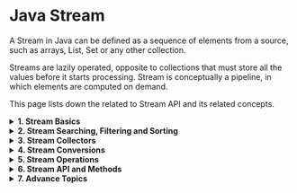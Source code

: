 # Java Stream

A Stream in Java can be defined as a sequence of elements from a source, such as arrays, List, Set or any other collection.

Streams are lazily operated, opposite to collections that must store all the values before it starts processing. Stream is conceptually a pipeline, in which elements are computed on demand.

This page lists down the related to Stream API and its related concepts.

<details>
<summary><b>1. Stream Basics</b></summary>
  
<details><summary><b>Introduction to Streams API</b></summary>

# Java Stream API

A Stream in Java can be defined as a sequence of elements from a source. The source of elements here refers to a Collection or Array that provides data to the Stream.

Java streams are designed in such a way that most of the stream operations (called intermediate operations) return a Stream. This helps to create a chain of stream operations. This is called a stream pipeline.
Java streams also support the aggregate or terminal operations on the elements. The aggregate operations are operations that allow us to express common manipulations on stream elements quickly and clearly, for example, finding the max or min element, finding the first element matching giving criteria, and so on.
Not that a stream maintains the same ordering of the elements as the ordering in the stream source.
### 1. What is a Stream?
All of us have watched online videos on YouTube. When we start watching a video, a small portion of the video file is first loaded into our computer and starts playing. we don’t need to download the complete video before we start watching it. This is called video streaming. At a very high level, we can think of the small portions of the video file as a stream and the whole video as a Collection.

At the granular level, the difference between a Collection and a Stream is when the things are computed. A Collection is an in-memory data structure that holds all the data structure’s values. Every element in the Collection has to be computed before it can be added to the Collection. While a Stream is conceptually a pipeline in which elements are computed on demand.
```java
List<Integer> numbers = Arrays.asList(1, 2, 3, 4, 5, 6, 7, 8, 9, 10);

// Using a Stream to filter even numbers and then double them
List<Integer> evenNumber = numbers.stream()
    .filter(n -> n % 2 == 0)   // Filter even numbers
    .toList(); // Collect the results into a new list

System.out.println("Even Numbers List: " + evenNumber); // [2, 4, 6, 8, 10]
```
This concept gives rise to significant programming benefits. The idea is that a user will extract only the values they require from a Stream, and these elements are produced invisibly to the user, as and when required. This is a form of a producer-consumer relationship.

In Java, java.util.Stream interface represents a stream on which one or more operations can be performed.

Stream operations are either intermediate or terminal. The terminal operations return a result of a certain type, and intermediate operations return the stream itself so we can chain multiple methods in a row to perform the operation in multiple steps.
Streams are created on a source, e.g. a java.util.Collection like List or Set. The Map is not supported directly, we can create a stream of map keys, values or entries.
Stream operations can either be executed sequentially or in parallel. when performed parallelly, it is called a parallel stream.
Based on the above points, we can say that a Stream is:

Designed for lambdas or functional programming
Not a data structure to store objects
Do not support indexed access
Can easily be aggregated as arrays or lists
Lazy access supported
Parallelizable
### 2. Creating Streams
The given below ways are the most popular different ways to build streams from collections.

#### 2.1. Stream.of()
In the given example, we are creating a stream of a fixed number of integers.
```java
Stream<Integer> stream = Stream.of(1,2,3,4,5,6,7,8,9);
stream.forEach(p -> System.out.println(p));
```
#### 2.2. Stream.of(array)
In the given example, we are creating a stream from the array. The elements in the stream are taken from the array.
```java
Stream<Integer> stream = Stream.of( new Integer[]{1,2,3,4,5,6,7,8,9} );
stream.forEach(p -> System.out.println(p));
```
#### 2.3. List.stream()
In the given example, we are creating a stream from the List. The elements in the stream are taken from the List.
```java
List<Integer> list = new ArrayList<Integer>();

for(int i = 1; i< 10; i++){
      list.add(i);
}

Stream<Integer> stream = list.stream();
stream.forEach(p -> System.out.println(p));
```
#### 2.4. Stream.generate() or Stream.iterate()
In the given example, we are creating a stream from generated elements. This will produce a stream of 20 random numbers. We have restricted the elements count using limit() function.
```java
Stream<Integer> randomNumbers = Stream
      .generate(() -> (new Random()).nextInt(100));

randomNumbers.limit(20).forEach(System.out::println);
```
#### 2.5. Stream of String chars or tokens
In the given example, first, we create a stream from the characters of a given string. In the second part, we are creating the stream of tokens received from splitting from a string.
```java
IntStream stream = "12345_abcdefg".chars();
stream.forEach(p -> System.out.println(p));

//OR

Stream<String> stream = Stream.of("A$B$C".split("\\$"));
stream.forEach(p -> System.out.println(p));
```
There are some more ways also such as using Stream.Buider or using intermediate operations. We will learn about them in separate posts from time to time.

### 3. Stream Collectors
After performing the intermediate operations on elements in the stream, we can collect the processed elements again into a Collection using the stream Collector methods.

#### 3.1. Collect Stream Elements to a List
In the given example, first, we create a stream on integers 1 to 10. Then we process the stream elements to find all even numbers.

At last, we are collecting all even numbers into a List.
```java
List<Integer> list = new ArrayList<Integer>();
 
for(int i = 1; i< 10; i++){
      list.add(i);
}

Stream<Integer> stream = list.stream();
List<Integer> evenNumbersList = stream.filter(i -> i%2 == 0)
                                    .collect(Collectors.toList());
System.out.print(evenNumbersList);
```
#### 3.2. Collect Stream Elements to an Array
The given example is similar to the first example shown above. The only difference is that we are collecting even numbers in an Array.
```java
List<Integer> list = new ArrayList<Integer>();
 
for(int i = 1; i< 10; i++){
      list.add(i);
}

Stream<Integer> stream = list.stream();
Integer[] evenNumbersArr = stream.filter(i -> i%2 == 0).toArray(Integer[]::new);
System.out.print(evenNumbersArr);
```
There are plenty of other ways also to collect stream into a Set, Map or into multiple ways. Just go through Collectors class and try to keep them in mind.

### 4. Stream Operations
Stream abstraction has a long list of useful functions. Let us look at a few of them.

Before moving ahead, let us build a List of strings beforehand. We will build our examples on this list so that it is easy to relate and understand.
```java
List<String> memberNames = new ArrayList<>();
memberNames.add("Amitabh");
memberNames.add("Shekhar");
memberNames.add("Aman");
memberNames.add("Rahul");
memberNames.add("Shahrukh");
memberNames.add("Salman");
memberNames.add("Yana");
memberNames.add("Lokesh");
```
These core methods have been divided into 2 parts given below:

#### 4.1. Intermediate Operations
Intermediate operations return the stream itself so you can chain multiple methods calls in a row. Let’s learn important ones.

#### 4.1.1. Stream.filter()
The filter() method accepts a Predicate to filter all elements of the stream. This operation is intermediate, enabling us to call another stream operation (e.g. forEach()) on the result.
```java
memberNames.stream().filter((s) -> s.startsWith("A"))
                    .forEach(System.out::println);
```
Program Output:
```
Amitabh
Aman
```
#### 4.1.2. Stream.map()
The map() intermediate operation converts each element in the stream into another object via the given function.

The following example converts each string into an UPPERCASE string. But we can use map() to transform an object into another type as well.
```java
memberNames.stream().filter((s) -> s.startsWith("A"))
                  .map(String::toUpperCase)
                  .forEach(System.out::println);
```
Program Output:
```
AMITABH
AMAN
```
#### 4.1.2. Stream.sorted()
The sorted() method is an intermediate operation that returns a sorted view of the stream. The elements in the stream are sorted in natural order unless we pass a custom Comparator.
```java
memberNames.stream().sorted()
                    .map(String::toUpperCase)
                    .forEach(System.out::println);
```
Program Output:
```
AMAN
AMITABH
LOKESH
RAHUL
SALMAN
SHAHRUKH
SHEKHAR
YANA
```
Please note that the sorted() method only creates a sorted view of the stream without manipulating the ordering of the source Collection. In this example, the ordering of string in the memberNames is untouched.

#### 4.2. Terminal operations
Terminal operations return a result of a certain type after processing all the stream elements.

Once the terminal operation is invoked on a Stream, the iteration of the Stream and any of the chained streams will get started. Once the iteration is done, the result of the terminal operation is returned.

#### 4.2.1. Stream.forEach()
The forEach() method helps iterate over all stream elements and perform some operation on each of them. The operation to be performed is passed as the lambda expression.

memberNames.forEach(System.out::println);

#### 4.2.2. Stream.collect()
The collect() method is used to receive elements from steam and store them in a collection.
```java
List<String> memNamesInUppercase = memberNames.stream().sorted()
                            .map(String::toUpperCase)
                            .collect(Collectors.toList());

System.out.print(memNamesInUppercase);
```
Program Output:

[AMAN, AMITABH, LOKESH, RAHUL, SALMAN, SHAHRUKH, SHEKHAR, YANA]

#### 4.2.3. Stream.match()
Various matching operations can be used to check whether a given predicate matches the stream elements. All of these matching operations are terminal and return a boolean result.
```java
boolean matchedResult = memberNames.stream()
        .anyMatch((s) -> s.startsWith("A"));
 
System.out.println(matchedResult);     //true
 
matchedResult = memberNames.stream()
        .allMatch((s) -> s.startsWith("A"));
 
System.out.println(matchedResult);     //false
 
matchedResult = memberNames.stream()
        .noneMatch((s) -> s.startsWith("A"));
 
System.out.println(matchedResult);     //false
```
#### 4.2.4. Stream.count()
The count() is a terminal operation returning the number of elements in the stream as a long value.
```java
long totalMatched = memberNames.stream()
    .filter((s) -> s.startsWith("A"))
    .count();
 
System.out.println(totalMatched);     //2
```
#### 4.2.5. Stream.reduce()
The reduce() method performs a reduction on the elements of the stream with the given function. The result is an Optional holding the reduced value.

In the given example, we are reducing all the strings by concatenating them using a separator #.
```java
Optional<String> reduced = memberNames.stream()
        .reduce((s1,s2) -> s1 + "#" + s2);
 
reduced.ifPresent(System.out::println);
```
Program Output:

Amitabh#Shekhar#Aman#Rahul#Shahrukh#Salman#Yana#Lokesh

### 5. Short-circuit Operations
Though stream operations are performed on all elements inside a collection satisfying a Predicate, it is often desired to break the operation whenever a matching element is encountered during iteration.

In external iteration, we will do with the if-else block. In the internal iterations such as in streams, there are certain methods we can use for this purpose.

#### 5.1. Stream.anyMatch()
The anyMatch() will return true once a condition passed as predicate satisfies. Once a matching value is found, no more elements will be processed in the stream.

In the given example, as soon as a String is found starting with the letter 'A', the stream will end and the result will be returned.
```java
boolean matched = memberNames.stream()
        .anyMatch((s) -> s.startsWith("A"));
 
System.out.println(matched);    //true
```
#### 5.2. Stream.findFirst()
The findFirst() method will return the first element from the stream and then it will not process any more elements.
```java
String firstMatchedName = memberNames.stream()
            .filter((s) -> s.startsWith("L"))
            .findFirst()
                        .get();
 
System.out.println(firstMatchedName);    //Lokesh
```
### 6. Parallel Streams
With the Fork/Join framework added in Java SE 7, we have efficient machinery for implementing parallel operations in our applications.

But implementing a fork/join framework is a complex task, and if not done right; it is a source of complex multi-threading bugs that have the potential to crash the application. With the introduction of internal iterations, we got the possibility of operations to be done in parallel more efficiently.

To enable parallelism, all we have to do is to create a parallel stream, instead of a sequential stream. And to our surprise, this is really very easy.

In any of the above-listed stream examples, anytime we want to do a particular job using multiple threads in parallel cores, all we have to call parallelStream() method instead of stream() method.
```java
List<Integer> list = new ArrayList<Integer>();
for(int i = 1; i< 10; i++){
 list.add(i);
}

//Here creating a parallel stream
Stream<Integer> stream = list.parallelStream();  

Integer[] evenNumbersArr = stream.filter(i -> i%2 == 0).toArray(Integer[]::new);
System.out.print(evenNumbersArr);
```
A key driver for Stream APIs is making parallelism more accessible to developers. While the Java platform provides strong support for concurrency and parallelism already, developers face unnecessary impediments in migrating their code from sequential to parallel as needed.

Therefore, it is important to encourage idioms that are both sequential- and parallel-friendly. This is facilitated by shifting the focus towards describing what computation should be performed rather than how it should be performed.

It is also important to strike the balance between making parallelism easier and not going so far as to make it invisible. Making parallelism transparent would introduce non-determinism and the possibility of data races where users might not expect it.

### 7. Stream Methods
#### 7.1 Creating Streams
- concat()
- empty()
- generate()
- iterate()
- of()
#### 7.2 Intermediate Operations
- filter()
- map()
- flatMap()
- distinct()
- sorted()
- peek()
- limit()
- skip()
#### 7.3. Terminal Operations
- forEach()
- forEachOrdered()
- toArray()
- reduce()
- collect()
- min()
- max()
- count()
- anyMatch()
- allMatch()
- noneMatch()
- findFirst()
- findAny()

</details>
<details><summary><b>Java 9 Stream API Improvements</b></summary>

# Java 9 Stream API Improvements

Learn new java 9 improvements in Stream API i.e. takeWhile / dropWhile methods, ofNullable and iterate methods with examples.

Table of Contents

Limiting Stream with takeWhile() and dropWhile() methods
Overloaded Stream iterate method
New Stream ofNullable() method

- Limiting Stream with takeWhile() and dropWhile() methods
The new methods takeWhile and dropWhile allow you to get portions of a stream based on a predicate. Here a stream can be either ordered or unordered, so :

On an ordered stream, takeWhile returns the “longest prefix” of elements taken from the stream that match the given predicate, starting at the beginning of the stream.

On an un-ordered stream, takeWhile returns a subset of the stream’s elements that match the given predicate (but not all), starting at the beginning of the stream.

The dropWhile method does the opposite of takeWhile method.

On an ordered stream, dropWhile returns remaining items after the “longest prefix” that match the given predicate.
On an un-ordered stream, dropWhile returns remaining stream elements after dropping subset of elements that match the given predicate.
takeWhile and dropWhile Example

In this example, we have list of chars from ‘a’ to ‘i’. I want all chars which may appear before char ‘d’ in iteration.
```java
List<String> alphabets = List.of("a", "b", "c", "d", "e", "f", "g", "h", "i");

List<String> subset1 = alphabets
        .stream()
        .takeWhile(s -> !s.equals("d"))
        .collect(Collectors.toList());

System.out.println(subset1);
```
> Output:

> [a, b, c]

As stated before, dropWhile acts opposite to takeWhile method so in above example, if used, it will return all characters which were left by takeWhile predicate.
> 
```java
List<String> alphabets = List.of("a", "b", "c", "d", "e", "f", "g", "h", "i");

List<String> subset2 = alphabets
        .stream()
        .dropWhile(s -> !s.equals("d"))
        .collect(Collectors.toList());

System.out.println(subset2);
```
> Output:

> [d, e, f, g, h, i]

- Overloaded Stream iterate method

iterate() methods used for creating a stream which starts with a single element (the seed), and subsequent elements are produced by successively applying the unary operator. The result is an infinite stream. To terminate the stream, a limit or some other short-circuiting function, like findFirst or findAny is used.

- The iterate method in Java 8 has the signature:

> static Stream iterate(final T seed, final UnaryOperator f)
In Java 9, new overloaded version of iterate takes a Predicate as the second argument:

> static Stream iterate(T seed, Predicate hasNext, UnaryOperator next)

Let’s see the difference is use of iterate method from java 8 to java 9.

```java
iterate method in Java 8
List<Integer> numbers = Stream.iterate(1, i -> i+1)
                            .limit(10)
                            .collect(Collectors.toList());
        
System.out.println(numbers);
```
> Output:

> [1, 2, 3, 4, 5, 6, 7, 8, 9, 10]
- iterate method in Java 9
```java
List<Integer> numbers = Stream.iterate(1, i -> i <= 10 ,i -> i+1)
                                .collect(Collectors.toList());

System.out.println(numbers);
```
> Output:

> [1, 2, 3, 4, 5, 6, 7, 8, 9, 10]
In above examples, the first stream is the Java 8 way of using iterate with a limit. The second one uses a Predicate as the second argument.

- New Stream ofNullable() method
Until Java 8, you cannot have null value in a stream. It would have caused NullPointerException.

In Java 9, the ofNullable method lets you create a single-element stream which wraps a value if not null, or is an empty stream otherwise.
```java
Stream<String> stream = Stream.ofNullable("123");
System.out.println(stream.count());

stream = Stream.ofNullable(null);
System.out.println(stream.count());
```
> Output:

> 1
> 0
Here, the count method returns the number of non-empty elements in a stream.

Technically, Stream.ofNullable() is very similar to null condition check, when talking in context of stream API.
</details>
<details><summary><b>Creating Streams</b></summary>

## Creating Streams in Java

Learn to create streams of primitives and objects in Java using some most popular ways. We will learn to create finite as well as infinite streams.

### 1. Creating Finite Streams
#### 1.1. Empty Stream
We can use Stream.empty() method to create an empty stream.

> Stream<String> emptyStream = Stream.empty();

#### 1.2. From Values
In Java, the Stream.of() creates a stream of the supplied values as var-args, array or list.

> static <T> Stream<T> of(T... values);

Let us see a few examples to create a stream of values.
```java
Stream<Integer> stream = Stream.of(1,2,3,4,5,6,7,8,9);  //from var args

Stream<Integer> stream = Stream.of( new Integer[]{1,2,3,4,5,6,7,8,9} );  //from array

Employee[] arrayOfEmps = {
    new Employee(1, "A", LocalDate.of(1991, 1, 1), 10000d),
    new Employee(2, "B", LocalDate.of(1992, 1, 1), 20000d),
    new Employee(3, "C", LocalDate.of(1993, 1, 1), 30000d)
};

Stream<Employee> employeeStream = Stream.of(arrayOfEmps);
```
#### 1.3. From Collections
We can also get the stream from Java collection classes such as List, Map and Set.
```java
List<String> list = Arrays.asList("A", "B", "C", "D");
Stream<String> stream = list.stream();

Similarly, get a stream from Map.

Map<String, Integer> map = new HashMap<>();
map.put("A", 1);

Stream<String> keyStream = map.keySet().stream();
Stream<Integer> valStream = map.values().stream();
Stream<Map.Entry<String, Integer>> entryStream = map.entrySet().stream();
```
We can also get the stream using utility classes such as Arrays and Collections.
```java
String[] arr = { "A", "B", "C", "D" };

Stream<String> stream = Arrays.stream(arr);
```
#### 1.4. Stream.Builder
The Stream.Builder class follows the builder pattern where we add items to the stream in steps, and finally call the method build() to get the stream.
```java
Stream<String> streamBuilder = Stream.<String>builder()
                                            .add("A")
                                            .add("B")
                                            .build();

```
### 2. Creating Infinite Streams
Use the following methods to create infinite streams in Java.

- iterate(seed, function) – accepts two parameters – a seed which is the first term in the stream, and a function  to produce the value of the next item in the stream. We can limit the stream using the limit() method.
- generate(supplier) – accepts a Supplier that provides an infinite series of elements which are placed in the stream. The limit() method can then be called in the stream chain to stop the series after a certain number of elements. This is suitable for generating constant streams, streams of random elements, etc.
#### 2.1. Stream.iterate()
An example is to generate an infinite stream of even numbers starting from 0 using the iterate() function.
```java
Stream<Integer> infiniteEvenNumbers = Stream.iterate(0, n -> n + 2).limit(10);
```
#### 2.2. Stream.generate()
A similar example creates a stream of 10 random numbers between 0 and 99 using generate() function.
```java
Random rand = new Random();

Stream<Integer> stream =
    Stream.generate(() -> rand.nextInt(100)).limit(20);
```
</details>
<details><summary><b>Functional Interfaces</b></summary>

# Functional Interfaces in Java

Introduced in Java 8, a functional interface is simply an interface that has exactly one abstract method. Learn more about functional interfaces in this tutorial.

### 1. What is a Functional Interface?
#### 1.1. Only one abstract method is allowed
Functional interfaces are new additions in Java 8. As a rule, a functional interface can contain exactly one abstract method. These functional interfaces are also called Single Abstract Method interfaces (SAM Interfaces).

Apart from one abstract method, a functional interface can also have the following methods that do not count for defining it as a functional interface.

- Default methods
- Static methods
Public methods inherited from the Object class
#### 1.2. Implemented by Lambda Expressions
In Java, lambda expressions can be used to represent an instance of a functional interface. For example, Comparator interface is a functional interface.
```java
@FunctionalInterface
public interface Comparator<T> {
	int compare(T o1, T o2);
	boolean equals(Object obj);

	//and multiple default methods...
}
```
Comparator interface has only two abstract methods compare() and equals(). But equals() has been inherited from the Object class, so it is not counted. Other than these two methods, all other methods are default methods. So Comparator is qualified to be declared as a functional interface.

Java program to implement Comparator using a lambda expression.
```java
//Compare by Id
Comparator<Employee> compareById = Comparator.comparing(e -> e.getId());

Comparator<Employee> compareByFirstName = Comparator.comparing(e -> e.getFirstName());
```
### 2. @FunctionalInterface Annotation
Java 8 introduced the annotation @FunctionalInterface to mark an interface as a functional interface. The primary use of this annotation is for compiler-level errors when the interface violates the contracts of precisely one abstract method.

Note that using the annotation @FunctionalInterface is optional.

If the interface has one abstract method and does not have @FunctionalInterface annotation, the interface is still a functional interface, and it can be the target type for lambda expressions.

The presence of the annotation protects us from inadvertently changing a functional interface into a non-functional interface, as the compiler will catch it.

Let’s build our first functional interface. Note that methods in an interface are, by default, abstract.
```java
@FunctionalInterface
public interface MyFirstFunctionalInterface 
{
    public void firstWork();
}

Let’s try to add another abstract method:

@FunctionalInterface
public interface MyFirstFunctionalInterface 
{
    public void firstWork();
    public void doSomeMoreWork();   //error
}
```
The above code will result in a compiler error:

Unexpected @FunctionalInterface annotation
@FunctionalInterface ^ MyFirstFunctionalInterface is not a functional interface
multiple non-overriding abstract methods found in interface MyFirstFunctionalInterface
Functional-Interface-Error


### 3. Functional Interfaces in JDK
The following is a list of Java’s most commonly used functional interfaces.

- Runnable: contains only the run() method.
- Comparable: contains only the compareTo() method.
- ActionListener: contains only the actionPerformed() method.
- Callable: contains only the call() method.
- Predicate: a boolean-valued function that takes an argument and returns true or false.
- BiPredicate: a predicate with two arguments.
- Consumer: an operation that takes an argument, operates on it, and returns no result.
- BiConsumer: a consumer with two arguments.
- Supplier: a supplier that returns a value.
- Function<T, R>:  takes an argument of type T and returns a result of type R.
- BiFunction<T, U, R>: takes two arguments of types T and U and returns a result of type R.
  
### 4. Demo
Let’s see a quick example of creating and using functional interfaces in Java.

We are using a functional interface Function to create the formula for mathematical squares.

> Function<Integer, Integer> square = x -> x * x;

The Function interface has one abstract method apply() that we have implemented above. we can execute the above method as follows:

> System.out.println( square.apply(5) );  //Prints 25
</details>
<details><summary><b>Generic Functional Interfaces</b></summary>
	
# Generic Functional Interfaces in Java

Learn to create generic functional interfaces with and without type restrictions in Java 8 and later. Note that functional interfaces permit exactly one abstract method. These interfaces are also called Single Abstract Method interfaces (SAM Interfaces).

### 1. Without Type Restrictions
#### 1.1. Interface Definition
A functional interface can be defined that is generic for type X and has a functional method that accepts two arguments of type X and returns a value of type X.
```java
@FunctionalInterface
public interface ArgumentsProcessor<X>
{
    X process(X arg1, X arg2);
}
```
This interface can be used for any type i.e. ArgumentsProcessor<Integer>, ArgumentsProcessor<String> or ArgumentsProcessor<Employee>.

#### 1.2. Example
Java example to use generic functional interface with type Integer.
```java
ArgumentsProcessor<Integer> multiplyProcessor = new ArgumentsProcessor<Integer>() {
    @Override
    public Integer process(Integer arg1, Integer arg2)
    {
        return arg1 * arg2;
    }
};

System.out.println(multiplyProcessor.process(2,3));  	//6
```
Java example to use generic functional interface with type String.
```java
ArgumentsProcessor<String> appendProcessor = new ArgumentsProcessor<String>() {
    @Override
    public String process(String str1, String str2)
    {
        return str1  + " " + str2;
    }
};

System.out.println(appendProcessor.process("Hello", "World !!"));	//Hello World !!
```
### 2. With Type Restrictions
#### 2.1. Interface Definition
A functional interface can be defined that is restricted to certain types using extends keyword i.e. X extends Number.
```java
@FunctionalInterface
public interface ArgumentsProcesso<X extends Number>
{
    X process(X arg1, X arg2);
}
```
This interface can be used for any type i.e. ArgumentsProcessor<Integer>, ArgumentsProcessor<Double> but not for ArgumentsProcessor<String> or ArgumentsProcessor<Employee>.

In the above example, the permitted type must extend the Number class.

#### 2.2. Example
Java example to use generic functional interface with type Integer.
```java
ArgumentsProcessor<Double> doubleMultiplier = new ArgumentsProcessor<Double>() {
	@Override
	public Double process(Double arg1, Double arg2)
	{
	    return arg1 * arg2;
	} 
};

System.out.println(doubleMultiplier.process(4d, 6d));	//24.0
```
### 3. Specialized Functional Interfaces
Specialization is accomplished by extending or implementing the generic functional interface of one type. The resulting interface or class is not generic for that type.
```java
@FunctionalInterface
public interface ArgumentsProcessor<Integer>
{
    Integer process(Integer arg1, Integer arg2);
}

ArgumentsProcessor<Integer> intMultiplier = (i1, i2) -> i1 * i2;

System.out.println(intMultiplier.process(4, 5));	//20
```
</details>
<details><summary><b>Primitive Type Streams</b></summary>

# Primitive Type Streams in Java

Learn to create and operate on the streams of primitive types in Java with examples.

### 1. Primitives and Wrapper Classes
Java is not a true object-oriented programming language and supports primitive types that are not objects. We have 7 primitives in Java that are byte, short, int, long, double, float, char.

Java allows to wrap them in objects (wrapper classes) so these types can be represented as objects when required. The corresponding wrapper classes are Byte, Short, Integer, Long, Double, Float and Char.

The process of converting a primitive to an object is called auto-boxing and converting an object to a primitive is called unboxing.

### 2. Support for Primitive Streams
Java Stream API, similar to Collections API, has been designed to work upon objects and not primitive types.

The stream API has inbuilt support for representing primitive streams using the following specialized classes. All these classes support the sequential and parallel aggregate operations on stream items.

- IntStream : represents sequence of primitive int-valued elements.
- LongStream : represents sequence of primitive long-valued elements.
- DoubleStream : represents sequence of primitive double-valued elements.
These classes help in avoiding a lot of unnecessary object creation, auto-boxing and unboxing operations if we decide to do these operations on our own.

For other primitive types, Java does not provide similar stream support classes as it was not found useful to have so many classes. The int, long and double are very highly used types so support was added for them.

### 3. Creating Streams of Primitives
#### 3.1. Creating Stream of Specified Values
If we have a few specified values of int, long or double then we can create the stream using the of() factory method.
```java
IntStream stream = IntStream.of(1, 2, 3, 4, 5);
LongStream stream = LongStream.of(1, 2, 3, 4, 5);
DoubleStream stream = DoubleStream.of(1.0, 2.0, 3.0, 4.0, 5.0);
```
#### 3.2. Stream.range() Fatory Method
The range() method returns a sequential ordered IntStream or LongStream from startInclusive (inclusive) to endExclusive (exclusive) by an incremental step of 1.
```java
IntStream stream = IntStream.range(1, 10);  //1,2,3,4,5,6,7,8,9
LongStream stream = LongStream.range(10, 100);
```
A similar method rangeClosed() also returns a sequential ordered stream but the end item is inclusive in the stream.
```java
IntStream stream = IntStream.rangeClosed(1, 10);  //1,2,3,4,5,6,7,8,9,10
```
#### 3.3. Arrays.stream()
We can directly call the stream() method on an array that will return an instance of Stream class corresponding to the type of array.

For example, if we call array.stream() on an int[] then it will return an instance of IntStream.
```java
// int[] -> Stream
int[] array = new int[]{1, 2, 3, 4, 5};
IntStream stream = Arrays.stream(array);

// long[] -> Stream
long[] array = new long[]{1, 2, 3, 4, 5};
LongStream stream = Arrays.stream(array);

// double[] -> Stream
double[] array = new double[]{1.0, 2.0, 3.0, 4.0, 5.0};
DoubleStream stream = Arrays.stream(array);
```
#### 3.4. Stream mapToInt(), mapToLong() and mapToDouble()
Another technique to get the primitive stream is using the mapTo() function for the corresponding type.

For example, if we have a stream of Integer or any other type of object with a field of Integer type such as person’s age) then we can get the stream of all such values as a stream of int values.
```java
List<Integer> integerList = List.of(1, 2, 3, 4, 5);
IntStream stream = integerList.stream().mapToInt(i -> i);

Stream<Employee> streamOfEmployees = getEmployeeStream();
DoubleStream stream = streamOfEmployees.mapToDouble(e -> e.getSalary());
```
### 4. Finding Sum, Average, Max and Min
#### 4.1. Built-in Methods
All three classes, IntStream, LongStream and DoubleStream, consist of numerical values and it makes sense to provide built-in support for common aggregate operations on items of the stream.

These classes provide the following methods for these operations. The return types are corresponding to the type of the stream. The following methods are from IntStream class:

- sum() – returns the sum of items in the stream.
- average() – returns an OptionalDouble describing the arithmetic mean of items of the stream.
- max() – returns an OptionalInt describing the maximum item of the stream.
- min() – returns an OptionalInt describing the mimimum item of the stream.
- count() – returns the count of items in the stream.

Let’s see a few examples of how to use these methods.
```java
int max = IntStream.of(10, 18, 12, 70, 5)
  .max()
  .getAsInt();

double avg = IntStream.of(1, 2, 3, 4, 5)
  .average()
  .getAsDouble();

int sum = IntStream.range(1, 10)
  .sum();
```
#### 4.2. Summary Statistics
Another way to find the above statistical data is by using the summaryStatistics() method that returns one of the following classes:

- IntSummaryStatistics
- LongSummaryStatistics
- DoubleSummaryStatistics
  
Now we can use its methods to get the required value.

- getAverage()
- getCount()
- getMax()
- getMin()
- getSum()
```java
IntSummaryStatistics summary = IntStream.of(10, 18, 12, 70, 5)
    .summaryStatistics();

int max = summary.getMax();
```
### 5. Primitive Stream to Object Stream
Using the boxed() method, we can convert a primitive stream to an object stream of the corresponding type.

For example, to get Stream<Long> from a LongStream, we can call the boxed() method:
```java
Stream<Integer> boxedStream1 = IntStream.of(1, 2, 3, 4, 5).boxed();
Stream<Long> boxedStream = LongStream.of(1, 2, 3, 4, 5).boxed();
Stream<Double> boxedStream2 =
    DoubleStream.of(1.0, 2.0, 3.0, 4.0, 5.0).boxed();
```
</details>
<details>
<summary><b>Using ‘if-else’ Conditions with Streams</b></summary>
	
# Using ‘if-else’ Conditions with Java Streams

Learn to use the if-else conditions logic using Java Stream API to filter the items from a collection based on certain conditions.

### 1. The ‘if-else‘ Condition as Consumer Implementation
The 'if-else' condition can be applied as a lambda expression in forEach() function in form of a Consumer action.

Consumer is a functional interface whose functional method is ‘void accept(Object)‘. It represents an operation that accepts a single input argument and returns no result.

In the given example, we are checking if a number is even then print a message, else print another message for an odd number.
```java
ArrayList<Integer> numberList 
    = new ArrayList<>(Arrays.asList(1, 2, 3, 4, 5, 6));

Consumer<Integer> action = i -> {
    if (i % 2 == 0) {
        System.out.println("Even number :: " + i); //Or any other user action we want to do
    } else {
        System.out.println("Odd  number :: " + i);  //Or any other user action we want to do
    }
};

numberList.stream()
    .forEach(action);
```
We can perform any kind of operation on the stream items instead of just printing the items to the console, e.g. storing the items to two separate lists or passing the items to other method calls.
We can write as many if-else statements as required.
We can also write the pass the Consumer implementation as an inline lambda expression to the forEach() function.
```java
Arrays.asList(-1, 1, -2, 3, 4, -5, 6, 0).stream()
    .forEach(
        i -> {
          if (i == 0) {
            System.out.println("Number is 0");
          } else if (i > 0) {
            System.out.println("Positive Number");
          } else {
            System.out.println("Negative Number");
          }
        }
    );
```
### 2. The ‘if' Condition with Predicates
If we intend to apply only 'if' logic then we can pass the condition directly do the filter() function as a Predicate.

In the given example, we are checking if a number is an even number then printing a message.
```java
ArrayList<Integer> numberList = new ArrayList<>(Arrays.asList(1,2,3,4,5,6));


Predicate<Integer> isEven = i -> i % 2 == 0;
         
numberList.stream()
    .filter(isEven)
    .forEach(System.out::println);
```
Using one of the above given two methods, we can apply any combination of if-else conditions in Java 8 stream elements.

</details>
<details>
<summary><b>Creating Infinite Streams</b></summary>

# How to Create Infinite Streams in Java

Learn to generate an infinite stream of elements in Java. We will use Stream.generate() and Stream.iterate() methods to get infinite streams.

### 1. Overview
This is very important to note that Java Streams are lazy by design. So:

The generate() and iterate() methods are intermediate operations, so the actual element creation doesn’t begin until a terminal operation is invoked.
Be careful and use the limit() to restrict the number of elements in the stream, before invoking the terminal operation. Else the stream generation will continue infinitely.
Use iterate() method to create ordered stream elements, and generate() method to create unordered stream elements.
### 2. Infinite Streams with iterate() Method
#### 2.1. Method Syntax
Syntax
> static <T> Stream<T> iterate(T seed, UnaryOperator<T> f)

The Stream.iterate() method returns an infinite sequential ordered stream. The first element (index 0) in the Stream will be the provided seed. For n > 0, the element at position n, will be the result of applying the function f to the element at position n - 1.

#### 2.2. Sequence of Integer Values
In the given example, we are creating an infinite stream of even numbers starting from 0. Then we collect the first 10 elements from the stream into a list.
```java
List<Integer> ints = IntStream.iterate(0, i -> i + 2)
            .mapToObj(Integer::valueOf)
            .limit(10)
            .collect(Collectors.toList());
```
### 3. Infinite Streams with generate() Method
#### 3.1. Method Syntax
static <T> Stream<T> generate(Supplier<T> s)

It returns an infinite sequential unordered stream where each element is generated by the provided Supplier. This is suitable for generating constant streams, streams of random elements, etc.

#### 3.2. Example – Stream of Random Numbers
The following example creates a stream of 10 random numbers between 0 and 99.
```java
List<Integer> randomNumbers = Stream.generate(() -> (new Random()).nextInt(100))
                  .limit(10)
                  .collect(Collectors.toList());
```
#### 3.3. Example – Stream of Custom Objects
The following example creates an infinite stream of employees and takes the first 5 employees from the stream.
```java
List<Employee> employees = Stream.generate(Employee::create)
              .limit(5)
              .collect(Collectors.toList());
```
Where Employee class is this:
```java
import java.io.Serializable;
import java.util.Random;

public class Employee implements Serializable {

	private static final long serialVersionUID = 1L;
	private static final Random r = new Random(Integer.MAX_VALUE);  

	private long id;
	private String name;
	private double salary;

	//All-args constructor, getters and setters are hidden for brevity

	public static Employee create() {
		//Get the employee id in more predictable manner
		//e.g. Max id present in databse + 1

		Employee obj = new Employee(r.nextInt(), "", 0.0d);
		return obj;
	}
}
```
</details>
<details>
<summary><b>Stream of Random Numbers</b></summary>

# Stream of Random Numbers in Java

Learn to get a Stream of random numbers in Java using the Random and SecureRandom classes.

### 1. The Random API
Java 8 release has added several methods to the Random class which can return a sequential stream of random numbers (integers, longs and doubles). The most widely used methods are:

- IntStream ints()
- LongStream longs()
- DoubleStream doubles()

All of the above methods have their overloaded forms. For example, ints() method has these overloaded forms.

- IntStream ints() – Returns an effectively unlimited stream of pseudorandom int values.
- IntStream ints(long streamSize) – Returns a stream producing the given number of pseudorandom int values.
- IntStream ints(int origin, int bound) – Returns an effectively unlimited stream of int values, each conforming to the given origin (inclusive) and bound (exclusive).
- IntStream ints(long streamSize, int origin, int bound) – Returns a stream producing the given number of pseudorandom int values, each conforming to the given origin (inclusive) and bound (exclusive).
### 2. Example of Stream of Random Numbers
Let’s learn to use the above-discussed methods to create a stream of random numbers.
```java
Random random = new Random();

//1
IntStream randStream = random.ints(5);
randStream.forEach(System.out::println);

//2
DoubleStream doubleStream = random.doubles(5, 0, 0.5);
doubleStream.forEach(System.out::println);

//collect to list
List<Long> longs = random.longs(5)
    .boxed()
    .collect(Collectors.toList());
```
### 3. Stream of Secure Random Numbers
To get the stream of secure random numbers (i.e. cryptographically strong random number), use the subclass SecureRandom. By default, SecureRandom uses the SHA1PRNG algorithm. The default constructor also uses this algorithm.

CSPRNG (cryptographically strong pseudo-random number generator) uses entropy, which is nothing but an unpredictable input (true random source). It might be a hardware random number generator or possibly some unpredictable system process, such as the timings events, interrupts etc.
```java
SecureRandom secureRandomGenerator = SecureRandom.getInstanceStrong();
 
//1. Get 128 random bytes
byte[] randomBytes = new byte[128];
secureRandomGenerator.nextBytes(randomBytes);
 
//2. Get random integer
int r = secureRandomGenerator.nextInt();
 
//3. Get random integer in range
int randInRange = secureRandomGenerator.nextInt(999999);
```
Please note that all the above-discussed methods (ints(), longs(), doubles() and their overloads) also work with the SecureRandom class.
```java
SecureRandom sRand = SecureRandom.getInstanceStrong();

IntStream randStream = sRand.ints(5);

randStream.forEach(System.out::println);
```
</details>

- [Boxed Streams](https://howtodoinjava.com/java8/java8-boxed-intstream)
- [Stream of Dates](https://howtodoinjava.com/java9/stream-dates-datesuntil)
- [Remove/Update Elements From List using Stream](https://howtodoinjava.com/java/stream/remove-update-stream-elements)
- [Iterate with Indices](https://howtodoinjava.com/java/stream/iterate-over-stream-with-indices)
- [Stream has already been operated upon or closed Exception](https://howtodoinjava.com/java/stream/stream-has-already-been-operated-upon-or-closed)
</details>

<details>
<summary><b>2. Stream Searching, Filtering and Sorting</b></summary>
  
- [Getting Distinct Stream Items by Comparing Multiple Fields](https://howtodoinjava.com/java8/stream-distinct-by-multiple-fields)
- [Getting the Last Item of a Stream](https://howtodoinjava.com/java8/java-stream-get-last-element)
- [Get Object with Max Date From a List](https://howtodoinjava.com/java8/stream-get-object-with-max-date)
- [Find, Count and Remove Duplicates](https://howtodoinjava.com/java8/stream-find-remove-duplicates)
- [Applying Multiple Conditions on Java Streams](https://howtodoinjava.com/java8/stream-multiple-filters-example)
- [Sorting a Stream by Multiple Fields](https://howtodoinjava.com/java8/sort-stream-multiple-fields)
- [Sorting Streams in Java](https://howtodoinjava.com/java8/stream-sorting)
- [Chaining Multiple Predicates in Java](https://howtodoinjava.com/java8/predicates-logical-operations)
- [Negating a Predicate](https://howtodoinjava.com/java8/predicate-negate-example)
- [Finding Max and Min from List using Streams](https://howtodoinjava.com/java8/stream-max-min-examples)
- [Java Stream count() Matches with filter()](https://howtodoinjava.com/java8/stream-count-elements-example)
- [Filter a Map by List of Keys](https://howtodoinjava.com/java/stream/filter-map-by-list-of-keys)
</details>

<details>
<summary><b>3. Stream Collectors</b></summary>
  
- [Collecting Stream Items into List](https://howtodoinjava.com/java8/convert-stream-to-list)
- [Collecting Stream Items into Map](https://howtodoinjava.com/java8/collect-stream-to-map)
- [Collect a Java Stream to an Immutable Collection](https://howtodoinjava.com/java/collections/collect-stream-into-immutable-collection)
- [Collectors groupingBy](https://howtodoinjava.com/java/stream/collectors-groupingby)
</details>

<details>
<summary><b>4. Stream Conversions</b></summary>
  
- [Converting Between Stream and Array](https://howtodoinjava.com/java/array/convert-between-stream-and-array)
- [Convert Iterable or Iterator to Stream](https://howtodoinjava.com/java8/iterable-iterator-to-stream)
- [Collecting Stream of Primitives into Collection or Array](https://howtodoinjava.com/java8/convert-intstream-collection-array)
</details> 

<details>
<summary><b>5. Stream Operations</b></summary>
  
- [Append or Prepend Items to a Stream](https://howtodoinjava.com/java8/adding-items-to-stream)
- [Merging Streams](https://howtodoinjava.com/java8/stream-concat-example)
- [Java Stream reuse – Traverse stream multiple times?](https://howtodoinjava.com/java8/java-stream-reuse)
</details>  


<details>
<summary><b>6. Stream API and Methods</b></summary>
  
- [Guide to IntStream in Java](https://howtodoinjava.com/java8/intstream-examples)
- [Streams peek() API](https://howtodoinjava.com/java8/java-stream-peek-example)
- [Difference Between map() and flatMap()](https://howtodoinjava.com/java8/stream-map-vs-flatmap)
- [Stream findFirst() vs. findAny()](https://howtodoinjava.com/java8/stream-findfirst-findany)
- [Java Stream findAny()](https://howtodoinjava.com/java8/stream-findany)
- [Java Stream findFirst()](https://howtodoinjava.com/java8/java-stream-findfirst)
- [Java Collectors teeing()](https://howtodoinjava.com/java12/collectors-teeing-example)
- [Java Stream concat()](https://howtodoinjava.com/java8/stream-concat-example)
- [Java Stream toArray()](https://howtodoinjava.com/java8/convert-stream-to-array)
- [Java Stream noneMatch()](https://howtodoinjava.com/java8/stream-nonematch-example)
- [Java Stream allMatch()](https://howtodoinjava.com/java8/stream-allmatch-example)
- [Java Stream anyMatch()](https://howtodoinjava.com/java8/stream-anymatch-example)
- [Java Stream skip()](https://howtodoinjava.com/java8/stream-skip-example)
- [Java Stream limit()](https://howtodoinjava.com/java8/java-stream-limit-method-example)
- [Java Stream peek()](https://howtodoinjava.com/java8/java-stream-peek-example)
- [Java Stream flatMap()](https://howtodoinjava.com/java8/stream-flatmap-example)
- [Java Stream map()](https://howtodoinjava.com/java8/stream-map-example)
- [Java Stream min()](https://howtodoinjava.com/java8/java-stream-min)
- [Java Stream max()](https://howtodoinjava.com/java8/java-stream-max)
- [Java Stream sorted()](https://howtodoinjava.com/java8/stream-sorted-method)
- [Java Stream filter()](https://howtodoinjava.com/java8/java-stream-filter-example)
- [Java Stream forEachOrdered()](https://howtodoinjava.com/java8/java-stream-foreachordered)
- [Java Stream forEach()](https://howtodoinjava.com/java8/java-stream-foreach)
- [Java Stream distinct()](https://howtodoinjava.com/java8/java-stream-distinct-examples)
</details>  

<details>
<summary><b>7. Advance Topics</b></summary>
  
- [How To Debug Java Streams](https://howtodoinjava.com/java/stream/debugging-java-streams)
</details>   
